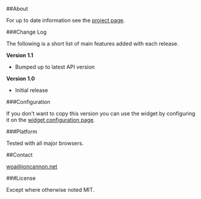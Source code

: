 ##About

For up to date information see the [project page][1].

###Change Log

The following is a short list of main features added with each release.

**Version 1.1**

 - Bumped up to latest API version

**Version 1.0**

 - Initial release

###Configuration

If you don't want to copy this version you can use the widget by configuring it on the [widget configuration page][2].

###Platform

Tested with all major browsers.

##Contact

woa@ioncannon.net


###License

Except where otherwise noted MIT.

  [1]: http://www.ioncannon.net/projects/woa
  [2]: http://www.ioncannon.net/projects/woa/configure.php
